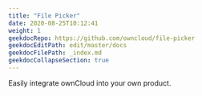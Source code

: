 ```yaml
---
title: "File Picker"
date: 2020-08-25T10:12:41
weight: 1
geekdocRepo: https://github.com/owncloud/file-picker
geekdocEditPath: edit/master/docs
geekdocFilePath: _index.md
geekdocCollapseSection: true
---
```


Easily integrate ownCloud into your own product.